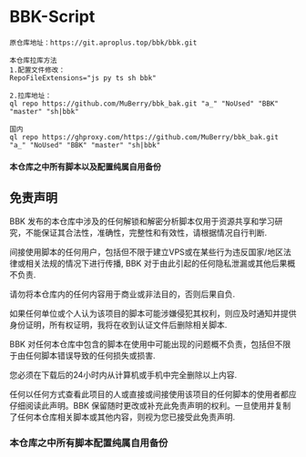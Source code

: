 # BBK-Script
```
原仓库地址：https://git.aproplus.top/bbk/bbk.git
```
```
本仓库拉库方法
1.配置文件修改：
RepoFileExtensions="js py ts sh bbk"

2.拉库地址：
ql repo https://github.com/MuBerry/bbk_bak.git "a_" "NoUsed" "BBK" "master" "sh|bbk"

国内
ql repo https://ghproxy.com/https://github.com/MuBerry/bbk_bak.git "a_" "NoUsed" "BBK" "master" "sh|bbk"
```


#### 本仓库之中所有脚本以及配置纯属自用备份
## 免责声明

BBK 发布的本仓库中涉及的任何解锁和解密分析脚本仅用于资源共享和学习研究，不能保证其合法性，准确性，完整性和有效性，请根据情况自行判断.

间接使用脚本的任何用户，包括但不限于建立VPS或在某些行为违反国家/地区法律或相关法规的情况下进行传播, BBK 对于由此引起的任何隐私泄漏或其他后果概不负责.

请勿将本仓库内的任何内容用于商业或非法目的，否则后果自负.

如果任何单位或个人认为该项目的脚本可能涉嫌侵犯其权利，则应及时通知并提供身份证明，所有权证明，我将在收到认证文件后删除相关脚本.

BBK 对任何本仓库中包含的脚本在使用中可能出现的问题概不负责，包括但不限于由任何脚本错误导致的任何损失或损害.

您必须在下载后的24小时内从计算机或手机中完全删除以上内容.

任何以任何方式查看此项目的人或直接或间接使用该项目的任何脚本的使用者都应仔细阅读此声明。BBK 保留随时更改或补充此免责声明的权利。一旦使用并复制了任何本仓库相关脚本或其他内容，则视为您已接受此免责声明.
### 本仓库之中所有脚本配置纯属自用备份
